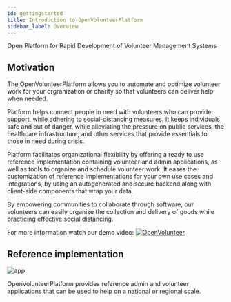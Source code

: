 ```yaml
---
id: gettingstarted
title: Introduction to OpenVolunteerPlatform
sidebar_label: Overview
---
```


Open Platform for Rapid Development of Volunteer Management Systems

## Motivation

The OpenVolunteerPlatform allows you to automate and optimize volunteer work for your 
orgranization or charity so that volunteers can deliver help when needed.

Platform helps connect people in need with volunteers who can provide support, while adhering to social-distancing measures. It keeps individuals safe and out of danger, while alleviating the pressure on public services, the healthcare infrastructure, and other services that provide essentials to those in need during crisis.

Platform facilitates organizational flexibility by offering a ready to use reference implementation 
containing volunteer and admin applications, as well as tools to organize and schedule volunteer work. 
It eases the customization of reference implementations for your own use cases and integrations, by using an autogenerated and secure backend along with client-side components that wrap your data. 

By empowering communities to collaborate through software, our volunteers can easily organize the collection and delivery of goods while practicing effective social distancing.

For more information watch our demo video:
[![OpenVolunteer](https://img.youtube.com/vi/mu9Rnu6Q9_o/0.jpg)](https://www.youtube.com/watch?v=mu9Rnu6Q9_o)

## Reference implementation

![app](https://openvolunteer.org/img/app.png)

OpenVolunteerPlatform provides reference admin and volunteer applications that can be used to help on a national or regional scale.



